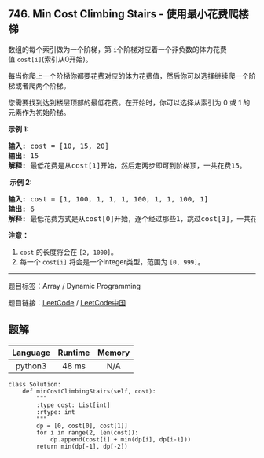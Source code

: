 ## 746. Min Cost Climbing Stairs - 使用最小花费爬楼梯

<!--If you want to use the English description, use `question.content` instead-->

<p>数组的每个索引做为一个阶梯，第&nbsp;<code>i</code>个阶梯对应着一个非负数的体力花费值&nbsp;<code>cost[i]</code>(索引从0开始)。</p>

<p>每当你爬上一个阶梯你都要花费对应的体力花费值，然后你可以选择继续爬一个阶梯或者爬两个阶梯。</p>

<p>您需要找到达到楼层顶部的最低花费。在开始时，你可以选择从索引为 0 或 1 的元素作为初始阶梯。</p>

<p><strong>示例&nbsp;1:</strong></p>

<pre>
<strong>输入:</strong> cost = [10, 15, 20]
<strong>输出:</strong> 15
<strong>解释:</strong> 最低花费是从cost[1]开始，然后走两步即可到阶梯顶，一共花费15。
</pre>

<p><strong>&nbsp;示例 2:</strong></p>

<pre>
<strong>输入:</strong> cost = [1, 100, 1, 1, 1, 100, 1, 1, 100, 1]
<strong>输出:</strong> 6
<strong>解释:</strong> 最低花费方式是从cost[0]开始，逐个经过那些1，跳过cost[3]，一共花费6。
</pre>

<p><strong>注意：</strong></p>

<ol>
	<li><code>cost</code>&nbsp;的长度将会在&nbsp;<code>[2, 1000]</code>。</li>
	<li>每一个&nbsp;<code>cost[i]</code> 将会是一个Integer类型，范围为&nbsp;<code>[0, 999]</code>。</li>
</ol>



-----

题目标签：Array / Dynamic Programming

题目链接：[LeetCode](https://leetcode.com/problems/min-cost-climbing-stairs/description/)  /  [LeetCode中国](https://leetcode-cn.com/problems/min-cost-climbing-stairs/description/)

## 题解



| Language | Runtime | Memory |
|:---:|:---:|:---:|
| python3  | 48  ms | N/A |

```python3
class Solution:
    def minCostClimbingStairs(self, cost):
        """
        :type cost: List[int]
        :rtype: int
        """
        dp = [0, cost[0], cost[1]]
        for i in range(2, len(cost)):
            dp.append(cost[i] + min(dp[i], dp[i-1]))
        return min(dp[-1], dp[-2])
```
